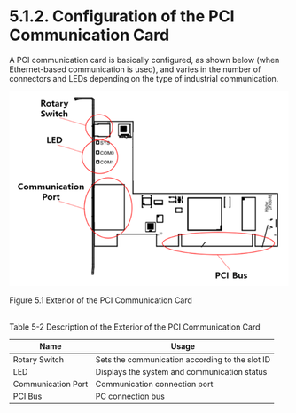 ﻿# 5.1.2. Configuration of the PCI Communication Card

A PCI communication card is basically configured, as shown below (when Ethernet-based communication is used), and varies in the number of connectors and LEDs depending on the type of industrial communication.

![](../../_assets/그림_5.1_PCI통신_카드_외관.png  )

Figure 5.1 Exterior of the PCI Communication Card</br></br>

Table 5-2 Description of the Exterior of the PCI Communication Card

<table>
<thead>
  <tr>
    <th>Name</th>
    <th>Usage</th>
  </tr>
</thead>
<tbody>
  <tr>
    <td>Rotary Switch</td>
    <td>Sets the communication according to the slot ID</td>
  </tr>
  <tr>
    <td>LED</td>
    <td>Displays the system and communication status</td>
  </tr>
  <tr>
    <td>Communication Port</td>
    <td>Communication connection port</td>
  </tr>
  <tr>
    <td>PCI Bus</td>
    <td>PC connection bus</td>
  </tr>
</tbody>
</table>
